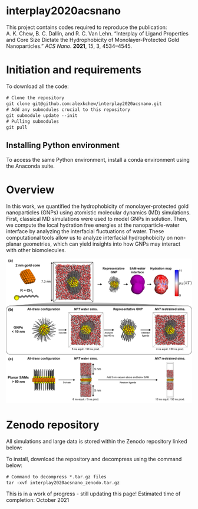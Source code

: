 # interplay2020acsnano
This project contains codes required to reproduce the publication:  
A. K. Chew, B. C. Dallin, and R. C. Van Lehn. “Interplay of Ligand Properties and Core Size Dictate the Hydrophobicity 
of Monolayer-Protected Gold Nanoparticles.” *ACS Nano*. **2021**, *15*, 3, 4534–4545.

# Initiation and requirements
To download all the code:
```buildoutcfg
# Clone the repository
git clone git@github.com:alexkchew/interplay2020acsnano.git
# Add any submodules crucial to this repository
git submodule update --init
# Pulling submodules
git pull
```
## Installing Python environment
To access the same Python environment, install a conda environment using the Anaconda suite. 


# Overview

In this work, we quantified the hydrophobicity of monolayer-protected gold nanoparticles (GNPs) using atomistic 
molecular dynamics (MD) simulations. First, classical MD simulations were used to model GNPs in solution. Then, we 
compute the local hydration free energies at the nanoparticle-water interface by analyzing the interfacial fluctuations 
of water. These computational tools allow us to analyze interfacial hydrophobicity on non-planar geometries, which can 
yield insights into how GNPs may interact with other biomolecules. 

![Overview of GNP model development](/images/full_system_setup_main.png)



# Zenodo repository

All simulations and large data is stored within the Zenodo repository linked below:

To install, download the repository and decompress using the command below:
```buildoutcfg
# Command to decompress *.tar.gz files
tar -xvf interplay2020acsnano_zenodo.tar.gz
```

This is in a work of progress - still updating this page! Estimated time of completion: October 2021

